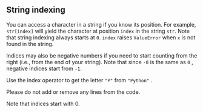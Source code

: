 ## String indexing

You can access a character in a string if you know its position. For example, 
`str[index]` will yield the character at position `index` in the string `str`.
Note that string indexing always starts at `0`. `index` raises `ValueError` 
when `x` is not found in the string.

Indices may also be negative numbers if you need to start counting from the right 
(i.e., from the end of your string). 
Note that since `-0` is the same as `0` , negative indices start from `-1`.  
  
Use the index operator to get the letter `"P"` from `"Python"` .  

Please do not add or remove any lines from the code.

<div class="hint">Note that indices start with 0.</div>
